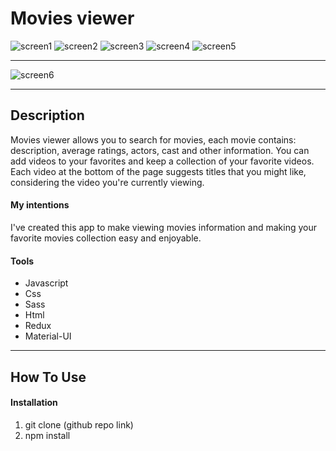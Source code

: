 # Movies viewer

![screen1](https://user-images.githubusercontent.com/46655309/120081103-07ab8d00-c0bc-11eb-807a-d07370d945d7.JPG)
![screen2](https://user-images.githubusercontent.com/46655309/120081104-08dcba00-c0bc-11eb-885a-73ca5e842dbb.JPG)
![screen3](https://user-images.githubusercontent.com/46655309/120081105-09755080-c0bc-11eb-895f-d83517c59d70.JPG)
![screen4](https://user-images.githubusercontent.com/46655309/120081108-0a0de700-c0bc-11eb-80ff-38f5f29f9fc6.JPG)
![screen5](https://user-images.githubusercontent.com/46655309/120081110-0aa67d80-c0bc-11eb-84c6-9ca79b60622d.JPG)


------------------------------------------------------------------------------------------------------------------------------

![screen6](https://user-images.githubusercontent.com/46655309/120081111-0aa67d80-c0bc-11eb-9f26-57a2566167aa.JPG)

---


## Description

Movies viewer allows you to search for movies, each movie contains: description, average ratings, actors, cast and other information. You can add videos to your favorites and keep a collection of your favorite videos. Each video at the bottom of the page suggests titles that you might like, considering the video you're currently viewing.

#### My intentions

I've created this app to make viewing movies information and making your favorite movies collection easy and enjoyable.

#### Tools

- Javascript
- Css
- Sass
- Html
- Redux
- Material-UI

---

## How To Use


#### Installation

1. git clone (github repo link)
2. npm install 
